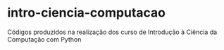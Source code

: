 # intro-ciencia-computacao
Códigos produzidos na realização dos curso de Introdução à Ciência da Computação com Python
